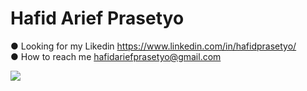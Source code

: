 # Hafid Arief Prasetyo

● Looking for my Likedin https://www.linkedin.com/in/hafidprasetyo/ <br/>
● How to reach me hafidariefprasetyo@gmail.com

![](https://github-readme-stats.vercel.app/api?username=hafidprasetyo)

